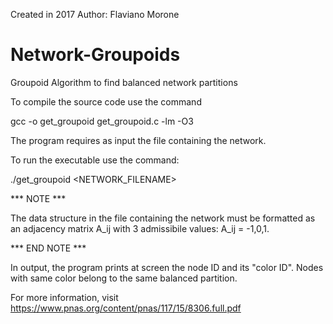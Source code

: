 Created in 2017
Author: Flaviano Morone

# Network-Groupoids

Groupoid Algorithm to find balanced network partitions 

To compile the source code use the command

 gcc -o get_groupoid get_groupoid.c -lm -O3

The program requires as input the file containing the network.

To run the executable use the command:

./get_groupoid <NETWORK_FILENAME>

*** NOTE *** 

The data structure in the file containing the network must be formatted as an adjacency matrix A_ij with 3 admissibile values: A_ij = -1,0,1.  

*** END NOTE ***

In output, the program prints at screen the node ID and its "color ID". Nodes with same color belong to the same balanced partition. 


For more information, visit https://www.pnas.org/content/pnas/117/15/8306.full.pdf
